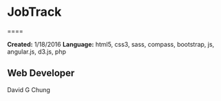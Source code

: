 # JobTrack
====

**Created:** 1/18/2016
**Language:** html5, css3, sass, compass, bootstrap, js, angular.js, d3.js, php

Web Developer
----------
David G Chung

